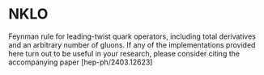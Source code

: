 # NKLO

Feynman rule for leading-twist quark operators, including total derivatives and an arbitrary number of gluons. If any of the implementations provided here turn out to be useful in your research, please consider citing the accompanying paper 
[hep-ph/2403.12623]
